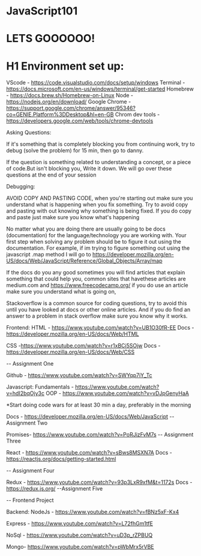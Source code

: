 # JavaScript101

# LETS GOOOOOO!

# H1 Environment set up:

VScode - https://code.visualstudio.com/docs/setup/windows
Terminal - https://docs.microsoft.com/en-us/windows/terminal/get-started
Homebrew - https://docs.brew.sh/Homebrew-on-Linux
Node - https://nodejs.org/en/download/
Google Chrome -https://support.google.com/chrome/answer/95346?co=GENIE.Platform%3DDesktop&hl=en-GB
Chrom dev tools - https://developers.google.com/web/tools/chrome-devtools

Asking Questions:

If it's something that is completely blocking you from continuing work, try to debug (solve the problem) for 15 min, then go to danny.

If the question is something related to understanding a concept, or a piece of code.But isn't blocking you, Write it down. We will go over these questions at the end of your session

Debugging:

AVOID COPY AND PASTING CODE, when you're starting out make sure you understand what is happening when you fix something. Try to avoid copy and pasting with out knowing why something is being fixed. If you do copy and paste just make sure you know what's happening

No matter what you are doing there are usually going to be docs (documentation) for the language/technology you are working with. Your first step when solving any problem should be to figure it out using the documentation. For example, if im trying to figure something out using the javascript .map method I will go to https://developer.mozilla.org/en-US/docs/Web/JavaScript/Reference/Global_Objects/Array/map

If the docs do you any good sometimes you will find articles that explain something that could help you, common sites that havethese articles are medium.com and https://www.freecodecamp.org/ if you do use an article make sure you understand what is going on,

Stackoverflow is a common source for coding questions, try to avoid this until you have looked at docs or other online articles. And if you do find an answer to a problem in stack overflow make sure you know why it works.

Frontend:
HTML - https://www.youtube.com/watch?v=UB1O30fR-EE
Docs - https://developer.mozilla.org/en-US/docs/Web/HTML

CSS -https://www.youtube.com/watch?v=r1xBCi5SOjw
Docs - https://developer.mozilla.org/en-US/docs/Web/CSS

-- Assignment One

Github - https://www.youtube.com/watch?v=SWYqp7iY_Tc

Javascript:
Fundamentals - https://www.youtube.com/watch?v=hdI2bqOjy3c
OOP - https://www.youtube.com/watch?v=vDJpGenyHaA

\*Start doing code wars for at least 30 min a day, preferably in the morning

Docs - https://developer.mozilla.org/en-US/docs/Web/JavaScript
-- Assignment Two

Promises- https://www.youtube.com/watch?v=PoRJizFvM7s
-- Assignment Three

React - https://www.youtube.com/watch?v=sBws8MSXN7A
Docs - https://reactjs.org/docs/getting-started.html

-- Assignment Four

Redux - https://www.youtube.com/watch?v=93p3LxR9xfM&t=1172s
Docs - https://redux.js.org/
--Assignment Five

-- Frontend Project

Backend:
NodeJs - https://www.youtube.com/watch?v=fBNz5xF-Kx4

Express - https://www.youtube.com/watch?v=L72fhGm1tfE

NoSql - https://www.youtube.com/watch?v=uD3p_rZPBUQ

Mongo- https://www.youtube.com/watch?v=pWbMrx5rVBE
